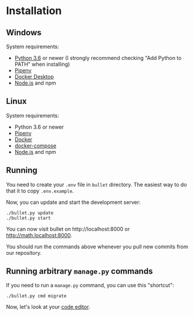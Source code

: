 # Installation

## Windows

System requirements:
- [Python 3.6](https://www.python.org/downloads/) or newer (I strongly recommend checking "Add Python to PATH" when installing)
- [Pipenv](https://pypi.org/project/pipenv/)
- [Docker Desktop](https://www.docker.com/products/docker-desktop)
- [Node.js](https://nodejs.org/en/download/) and npm

## Linux

System requirements:
- Python 3.6 or newer
- [Pipenv](https://pypi.org/project/pipenv/)
- [Docker](https://docs.docker.com/engine/install/)
- [docker-compose](https://docs.docker.com/compose/install/)
- [Node.js](https://nodejs.org/en/download/) and npm

## Running

You need to create your `.env` file in `bullet` directory. The easiest way to do that it to copy `.env.example`.

Now, you can update and start the development server:

```shell
./bullet.py update
./bullet.py start
```

You can now visit bullet on http://localhost:8000 or http://math.localhost:8000.

You should run the commands above whenever you pull new commits from our repository.

## Running arbitrary `manage.py` commands

If you need to run a `manage.py` command, you can use this "shortcut":

```shell
./bullet.py cmd migrate
```

Now, let's look at your [code editor](02-ide.md).
